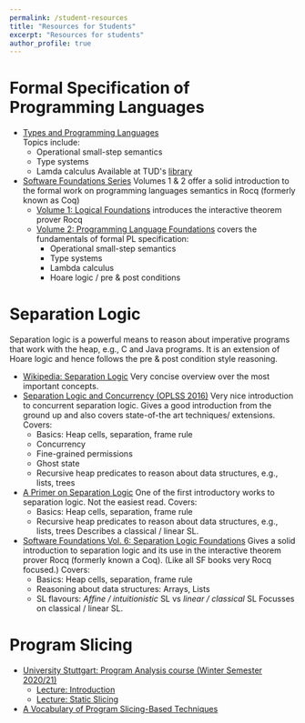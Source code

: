 ```yaml
---
permalink: /student-resources
title: "Resources for Students"
excerpt: "Resources for students"
author_profile: true
---
```





# Formal Specification of Programming Languages
- [Types and Programming Languages](https://www.cis.upenn.edu/~bcpierce/tapl/)  
  Topics include:
    + Operational small-step semantics
    + Type systems
    + Lamda calculus
  Available at TUD's [library](https://hds.hebis.de/ulbda/Record/HEB103681639)
- [Software Foundations Series](https://softwarefoundations.cis.upenn.edu)
  Volumes 1 & 2 offer a solid introduction to the formal work on programming languages semantics in Rocq (formerly known as Coq)
  + [Volume 1: Logical Foundations](https://softwarefoundations.cis.upenn.edu/lf-current/index.html) introduces the interactive theorem prover Rocq
  + [Volume 2: Programming Language Foundations](https://softwarefoundations.cis.upenn.edu/plf-current/index.html) covers the fundamentals of formal PL specification:
    - Operational small-step semantics
    - Type systems
    - Lambda calculus
    - Hoare logic / pre & post conditions 

# Separation Logic

Separation logic is a powerful means to reason about imperative programs that work with the heap, e.g., C and Java programs. It is an extension of Hoare logic and hence follows the pre & post condition style reasoning.

- [Wikipedia: Separation Logic](https://en.wikipedia.org/wiki/Separation_logic)
  Very concise overview over the most important concepts.
- [Separation Logic and Concurrency (OPLSS 2016)](https://software.imdea.org/~aleks/oplss16/notes.pdf)
  Very nice introduction to concurrent separation logic.
  Gives a good introduction from the ground up and also covers state-of-the art techniques/ extensions.
  Covers:
    + Basics: Heap cells, separation, frame rule
    + Concurrency
    + Fine-grained permissions
    + Ghost state
    + Recursive heap predicates to reason about data structures, e.g., lists, trees
- [A Primer on Separation Logic](http://www0.cs.ucl.ac.uk/staff/p.ohearn/papers/Marktoberdorf11LectureNotes.pdf)
  One of the first introductory works to separation logic. 
  Not the easiest read.
  Covers:
    + Basics: Heap cells, separation, frame rule
    + Recursive heap predicates to reason about data structures, e.g., lists, trees
  Describes a classical / linear SL.
- [Software Foundations Vol. 6: Separation Logic Foundations](https://softwarefoundations.cis.upenn.edu/slf-current/index.html)
  Gives a solid introduction to separation logic and its use in the interactive theorem prover Rocq (formerly known a Coq). (Like all SF books very Rocq focused.)
  Covers:
    + Basics: Heap cells, separation, frame rule
    + Reasoning about data structures: Arrays, Lists
    + SL flavours: *Affine / intuitionistic* SL vs *linear / classical* SL
  Focusses on classical / linear SL.



# Program Slicing
- [University Stuttgart: Program Analysis course (Winter Semester 2020/21)](https://software-lab.org/teaching/winter2020/pa/)
  + [Lecture: Introduction](https://www.youtube.com/watch?v=4qTgXbkIglc)
  + [Lecture: Static Slicing](https://www.youtube.com/watch?v=4qTgXbkIglc)
- [A Vocabulary of Program Slicing-Based Techniques](https://personales.upv.es/josilga/papers/Vocabulary.pdf)